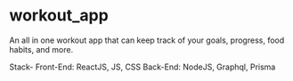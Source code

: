 # workout_app
An all in one workout app that can keep track of your goals, progress, food habits, and more. 

Stack-
  Front-End: ReactJS, JS, CSS
  Back-End: NodeJS, Graphql, Prisma
